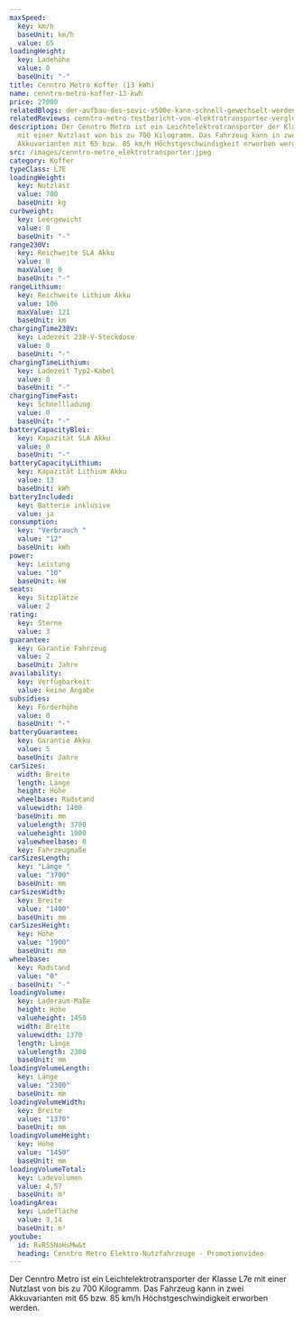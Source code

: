 ```yaml
---
maxSpeed:
  key: km/h
  baseUnit: km/h
  value: 65
loadingHeight:
  key: Ladehöhe
  value: 0
  baseUnit: "-"
title: Cenntro Metro Koffer (13 kWh)
name: cenntro-metro-koffer-13-kwh
price: 27000
relatedBlogs: der-aufbau-des-sevic-v500e-kann-schnell-gewechselt-werden
relatedReviews: cenntro-metro-testbericht-von-elektrotransporter-vergleich
description: Der Cenntro Metro ist ein Leichtelektrotransporter der Klasse L7e
  mit einer Nutzlast von bis zu 700 Kilogramm. Das Fahrzeug kann in zwei
  Akkuvarianten mit 65 bzw. 85 km/h Höchstgeschwindigkeit erworben werden.
src: /images/cenntro-metro_elektrotransporter.jpeg
category: Koffer
typeClass: L7E
loadingWeight:
  key: Nutzlast
  value: 700
  baseUnit: kg
curbweight:
  key: Leergewicht
  value: 0
  baseUnit: "-"
range230V:
  key: Reichweite SLA Akku
  value: 0
  maxValue: 0
  baseUnit: "-"
rangeLithium:
  key: Reichweite Lithium Akku
  value: 106
  maxValue: 121
  baseUnit: km
chargingTime230V:
  key: Ladezeit 230-V-Steckdose
  value: 0
  baseUnit: "-"
chargingTimeLithium:
  key: Ladezeit Typ2-Kabel
  value: 0
  baseUnit: "-"
chargingTimeFast:
  key: Schnellladung
  value: 0
  baseUnit: "-"
batteryCapacityBlei:
  key: Kapazität SLA Akku
  value: 0
  baseUnit: "-"
batteryCapacityLithium:
  key: Kapazität Lithium Akku
  value: 13
  baseUnit: kWh
batteryIncluded:
  key: Batterie inklusive
  value: ja
consumption:
  key: "Verbrauch "
  value: "12"
  baseUnit: kWh
power:
  key: Leistung
  value: "10"
  baseUnit: kW
seats:
  key: Sitzplätze
  value: 2
rating:
  key: Sterne
  value: 3
guarantee:
  key: Garantie Fahrzeug
  value: 2
  baseUnit: Jahre
availability:
  key: Verfügbarkeit
  value: keine Angabe
subsidies:
  key: Förderhöhe
  value: 0
  baseUnit: "-"
batteryGuarantee:
  key: Garantie Akku
  value: 5
  baseUnit: Jahre
carSizes:
  width: Breite
  length: Länge
  height: Höhe
  wheelbase: Radstand
  valuewidth: 1400
  baseUnit: mm
  valuelength: 3700
  valueheight: 1900
  valuewheelbase: 0
  key: Fahrzeugmaße
carSizesLength:
  key: "Länge "
  value: "3700"
  baseUnit: mm
carSizesWidth:
  key: Breite
  value: "1400"
  baseUnit: mm
carSizesHeight:
  key: Höhe
  value: "1900"
  baseUnit: mm
wheelbase:
  key: Radstand
  value: "0"
  baseUnit: "-"
loadingVolume:
  key: Laderaum-Maße
  height: Höhe
  valueheight: 1450
  width: Breite
  valuewidth: 1370
  length: Länge
  valuelength: 2300
  baseUnit: mm
loadingVolumeLength:
  key: Länge
  value: "2300"
  baseUnit: mm
loadingVolumeWidth:
  key: Breite
  value: "1370"
  baseUnit: mm
loadingVolumeHeight:
  key: Höhe
  value: "1450"
  baseUnit: mm
loadingVolumeTotal:
  key: Ladevolumen
  value: 4,57
  baseUnit: m³
loadingArea:
  key: Ladefläche
  value: 3,14
  baseUnit: m²
youtube:
  id: RvRSSNoHsMw&t
  heading: Cenntro Metro Elektro-Nutzfahrzeuge - Promotionvideo
---
```

Der Cenntro Metro ist ein Leichtelektrotransporter der Klasse L7e mit einer Nutzlast von bis zu 700 Kilogramm. Das Fahrzeug kann in zwei Akkuvarianten mit 65 bzw. 85 km/h Höchstgeschwindigkeit erworben werden.